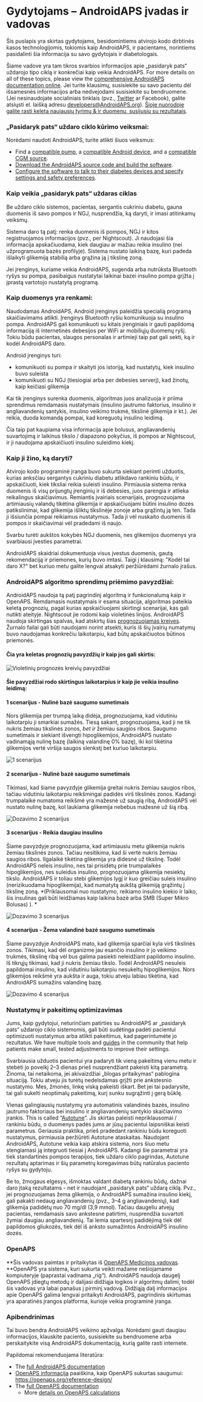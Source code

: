# Gydytojams – AndroidAPS įvadas ir vadovas

Šis puslapis yra skirtas gydytojams, besidomintiems atvirojo kodo dirbtinės kasos technologijomis, tokiomis kaip AndroidAPS, ir pacientams, norintiems pasidalinti šia informacija su savo gydytojais ir diabetologais.

Šiame vadove yra tam tikros svarbios informacijos apie „pasidaryk pats“ uždarojo tipo ciklą ir konkrečiai kaip veikia AndroidAPS. For more details on all of these topics, please view the [comprehensive AndroidAPS documentation online](../index.rst). Jei turite klausimų, susisiekite su savo pacientu dėl išsamesnės informacijos arba nedvejodami susisiekite su bendruomene. (Jei nesinaudojate socialiniais tinklais (pvz., [Twitter](https://twitter.com/kozakmilos) ar Facebook), galite atsiųsti el. laišką adresu developers@AndroidAPS.org). [ Šioje nuorodoje galite rasti keletą naujausių tyrimų & ir duomenų, susijusių su rezultatais](https://openaps.org/outcomes/).

### „Pasidaryk pats“ uždaro ciklo kūrimo veiksmai:

Norėdami naudoti AndroidAPS, turite atlikti šiuos veiksmus:

* Find a [compatible pump](../Hardware/pumps.rst), a [compatible Android device](https://docs.google.com/spreadsheets/d/1gZAsN6f0gv6tkgy9EBsYl0BQNhna0RDqA9QGycAqCQc/edit?usp=sharing), and a [compatible CGM source](../index#getting-started).
* [Download the AndroidAPS source code and build the software](../Installing-AndroidAPS/Building-APK.md).
* [Configure the software to talk to their diabetes devices and specify settings and safety preferences](../index.rst#configuration).

### Kaip veikia „pasidaryk pats“ uždaras ciklas

Be uždaro ciklo sistemos, pacientas, sergantis cukriniu diabetu, gauna duomenis iš savo pompos ir NGJ, nusprendžia, ką daryti, ir imasi atitinkamų veiksmų.

Sistema daro tą patį: renka duomenis iš pompos, NGJ ir kitos registruojamos informacijos (pvz., per Nightscout). Ji naudojasi šia informacija apskačiuodama, kiek daugiau ar mažiau reikia insulino (nei užprogramuota bazės profilyje). Sistema nustato laikiną bazę, kuri padeda išlaikyti glikemiją stabilią arba grąžina ją į tikslinę zoną.

Jei įrenginys, kuriame veikia AndroidAPS, sugenda arba nutrūksta Bluetooth ryšys su pompa, pasibaigus nustatytai laikinai bazei insulino pompa grįžta į įprastą vartotojo nustatytą programą.

### Kaip duomenys yra renkami:

Naudodamas AndroidAPS, Android įrenginys paleidžia specialią programą skaičiavimams atlikti. Įrenginys Bluetooth ryšiu komunikuoja su insulino pompa. AndroidAPS gali komunikuoti su kitais įrenginiais ir gauti papildomą informaciją iš internetinės debesijos per WiFi ar mobiliųjų duomenų ryšį. Tokiu būdu pacientas, slaugos personalas ir artimieji taip pat gali sekti, ką ir kodėl AndroidAPS daro.

Android įrenginys turi:

* komunikuoti su pompa ir skaityti jos istoriją, kad nustatytų, kiek insulino buvo suleista
* komunikuoti su NGJ (tiesiogiai arba per debesies serverį), kad žinotų, kaip keičiasi glikemija

Kai tik įrenginys surenka duomenis, algoritmas juos analizuoja ir priima sprendimus remdamasis nustatymais (insulino jautrumo faktorius, insulino ir angliavandenių santykis, insulino veikimo trukmė, tikslinė glikemija ir kt.). Jei reikia, duoda komandą pompai, kad koreguotų insulino leidimą.

Čia taip pat kaupiama visa informacija apie bolusus, angliavandenių suvartojimą ir laikinus tikslo / diapazono pokyčius, iš pompos ar Nightscout, ir ji naudojama apskaičiuoti insulino suleidimo kiekį.

### Kaip ji žino, ką daryti?

Atvirojo kodo programinė įranga buvo sukurta siekiant perimti užduotis, kurias anksčiau sergantys cukriniu diabetu atlikdavo rankiniu būdu, ir apskaičiuoti, kiek tiksliai reikia suleisti insulino. Pirmiausia sistema renka duomenis iš visų prijungtų įrenginių ir iš debesies, juos parengia ir atlieka reikalingus skaičiavimus. Remiantis įvairiais scenarijais, prognozuojama artimiausių valandų tikėtina glikemija ir apskaičiuojami būtini insulino dozės patikslinimai, kad glikemija išliktų tikslinėje zonoje arba grąžintų ją ten. Tada ji išsiunčia pompai reikiamus nustatymus. Tada ji vėl nuskaito duomenis iš pompos ir skaičiavimai vėl pradedami iš naujo.

Svarbu turėti aukštos kokybės NGJ duomenis, nes glikemijos duomenys yra svarbiausi įvesties parametrai.

AndroidAPS skaidriai dokumentuoja visus įvestus duomenis, gautą rekomendaciją ir priemones, kurių buvo imtasi. Taigi į klausimą: "Kodėl tai daro X?" bet kuriuo metu galite lengvai atsakyti peržiūrėdami žurnalo įrašus.

### AndroidAPS algoritmo sprendimų priėmimo pavyzdžiai:

AndroidAPS naudoja tą patį pagrindinį algoritmą ir funkcionalumą kaip ir OpenAPS. Remdamasis nustatymais ir esama situacija, algoritmas pateikia keletą prognozių, pagal kurias apskaičiuojami skirtingi scenarijai, kas gali nutikti ateityje. Nightscout jie rodomi kaip violetinės linijos. AndroidAPS naudoja skirtingas spalvas, kad atskirtų šias [ prognozuojamas kreives](../Installing-AndroidAPS/Releasenotes#overview-tab). Žurnalo failai gali būti naudojami norint atsekti, kuris iš šių įvairių numatymų buvo naudojamas konkrečiu laikotarpiu, kad būtų apskaičiuotos būtinos priemonės.

#### Čia yra keletas prognozių pavyzdžių ir kaip jos gali skirtis:

![Violetinių prognozės kreivių pavyzdžiai](../images/Prediction_lines.jpg)

#### Šie pavyzdžiai rodo skirtingus laikotarpius ir kaip jie veikia insulino leidimą:

#### 1 scenarijus - Nulinė bazė saugumo sumetimais

Nors glikemija per trumpą laiką didėja, prognozuojama, kad vidutiniu laikotarpiu ji smarkiai sumažės. Tiesą sakant, prognozuojama, kad ji ne tik nukris žemiau tikslinės zonos, *bet ir* žemiau saugios ribos. Saugumo sumetimais ir siekiant išvengti hipoglikemijos, AndroidAPS nustato vadinamąją nulinę bazę (laikiną valandinę 0% bazę), iki kol tikėtina glikemijos vertė viršija saugos slenkstį bet kuriuo laikotarpiu.

![1 scenarijus](../images/Dosing_scenario_1.jpg)

#### 2 scenarijus - Nulinė bazė saugumo sumetimais

Tikimasi, kad šiame pavyzdyje glikemija greitai nukris žemiau saugios ribos, tačiau vidutiniu laikotarpiu reikšmingai padidės virš tikslinės zonos. Kadangi trumpalaikė numatoma reikšmė yra mažesnė už saugią ribą, AndroidAPS vėl nustato nulinę bazę, kol laukiama glikemija nebebus mažesnė už šią ribą.

![Dozavimo 2 scenarijus](../images/Dosing_scenario_2.jpg)

#### 3 scenarijus - Reikia daugiau insulino

Šiame pavyzdyje prognozuojama, kad artimiausiu metu glikemija nukris žemiau tikslinės zonos. Tačiau nesitikima, kad ši vertė nukris žemiau saugios ribos. Ilgalaikė tikėtina glikemija yra didesnė už tikslinę. Todėl AndroidAPS neleis insulino, nes tai prisidėtų prie trumpalaikės hipoglikemijos, nes suleidus insulino, prognozuojama glikemija nesiektų tikslo. AndroidAPS ir toliau stebi glikemijos lygį ir kuo greičiau suleis insulino (nerizikuodama hipoglikemija), kad numatytą aukštą glikemiją grąžintų į tikslinę zoną. *(Priklausomai nuo nustatymo, reikiamo insulino kiekio ir laiko, šis insulinas gali būti leidžiamas kaip laikina bazė arba SMB (Super Mikro Bolusas) ). *

![Dozavimo 3 scenarijus](../images/Dosing_scenario_3.jpg)

#### 4 scenarijus - Žema valandinė bazė saugumo sumetimais

Šiame pavyzdyje AndroidAPS mato, kad glikemija sparčiai kyla virš tikslinės zonos. Tikimasi, kad dėl organizme jau esančio insulino ir jo veikimo trukmės, tikslinę ribą vėl bus galima pasiekti neleidžiant papildomo insulino. Iš tikrųjų tikimasi, kad ji nukris žemiau tikslo. Todėl AndroidAPS nesuleis papildomai insulino, kad vidutiniu laikotarpiu nesukeltų hipoglikemijos. Nors glikemijos reikšmė yra aukšta ir auga, tokiu atveju labiau tikėtina, kad AndroidAPS sumažins valandinę bazę.

![Dozavimo 4 scenarijus](../images/Dosing_scenario_4.jpg)

### Nustatymų ir pakeitimų optimizavimas

Jums, kaip gydytojui, neturinčiam patirties su AndroidAPS ar „pasidaryk pats“ uždarojo ciklo sistemomis, gali būti sudėtinga padėti pacientui optimizuoti nustatymus arba atlikti pakeitimus, kad pagerintumėte jo rezultatus. We have multiple tools and [guides](https://openaps.readthedocs.io/en/latest/docs/Customize-Iterate/optimize-your-settings.html) in the community that help patients make small, tested adjustments to improve their settings.

Svarbiausia užduotis pacientui yra padaryti tik vieną pakeitimą vienu metu ir stebėti jo poveikį 2–3 dienas prieš nusprendžiant pakeisti kitą parametrą. Žinoma, tai netaikoma, jei akivaizdžiai „blogas pritaikymas“ pablogina situaciją. Tokiu atveju jis turėtų nedelsdamas grįžti prie ankstesnio nustatymo. Mes, žmonės, linkę viską pakeisti iškart. Bet jei tai padarysite, tai gali sukelti neoptimalų pakeitimą, kurį sunku sugrąžinti į gerą būklę.

Vienas galingiausių nustatymų yra automatinis valandinės bazės, insulino jautrumo faktoriaus bei insulino ir angliavandenių santykio skaičiavimo įrankis. This is called “[Autotune](https://openaps.readthedocs.io/en/latest/docs/Customize-Iterate/autotune.html)”. Jis skirtas paleisti nepriklausomai / rankiniu būdu, o duomenys padės jums ar jūsų pacientui laipsniškai keisti parametrus. Geriausia praktika, prieš pradedant rankiniu būdu koreguoti nustatymus, pirmiausia peržiūrėti Autotune ataskaitas. Naudojant AndroidAPS, Autotune veikia kaip atskira sistema, nors šiuo metu stengiamasi ją integruoti tiesiai į AndroidAPS. Kadangi šie parametrai yra tiek standartinės pompos terapijos, tiek uždaro ciklo pagrindas, Autotune rezultatų aptarimas ir šių parametrų koregavimas būtų natūralus paciento ryšys su gydytoju.

Be to, žmogaus elgesys, išmoktas valdant diabetą rankiniu būdų, dažnai daro įtaką rezultatams - net ir naudojant „pasidaryk pats“ uždarą ciklą. Pvz., jei prognozuojamas žema glikemija, o AndroidAPS sumažina insulino kiekį, gali pakakti nedaug angliavandenių (pvz., 3–4 g angliavandenių), kad glikemija padidėtų nuo 70 mg/dl (3,9 mmol). Tačiau daugeliu atvejų pacientas, remdamasis savo ankstesne patirtimi, nusprendžia suvartoti žymiai daugiau angliavandenių. Tai lemia spartesnį padidėjimą tiek dėl papildomos gliukozės, tiek dėl iš anksto sumažintos AndroidAPS insulino dozės.

### OpenAPS

**Šis vadovas paimtas ir pritaikytas iš [OpenAPS Medicinos vadovas](https://openaps.readthedocs.io/en/latest/docs/Resources/clinician-guide-to-OpenAPS.html). **OpenAPS yra sistema, kuri sukurta veikti mažame nešiojamame kompiuteryje (paprastai vadinama „rig“). AndroidAPS naudoja daugelį OpenAPS įdiegtų metodų ir dalijasi didžiąja logikos ir algoritmų dalimi, todėl šis vadovas yra labai panašus į pirminį vadovą. Didžiąją dalį informacijos apie OpenAPS galima lengvai pritaikyti AndroidAPS, pagrindinis skirtumas yra aparatinės įrangos platforma, kurioje veikia programinė įranga.

### Apibendrinimas

Tai buvo bendra AndroidAPS veikimo apžvalga. Norėdami gauti daugiau informacijos, klauskite paciento, susisiekite su bendruomene arba perskaitykite visą AndroidAPS dokumentaciją, kurią galite rasti internete.

Papildomai rekomenduojama literatūra:

* The [full AndroidAPS documentation](../index)
* [OpenAPS informacija](https://OpenAPS.org/reference-design/) paaiškina, kaip OpenAPS sukurtas saugumui: https://openaps.org/reference-design/
* The [full OpenAPS documentation](https://openaps.readthedocs.io/en/latest/index.html) 
  * More [details on OpenAPS calculations](https://openaps.readthedocs.io/en/latest/docs/While%20You%20Wait%20For%20Gear/Understand-determine-basal.html#understanding-the-determine-basal-logic)
